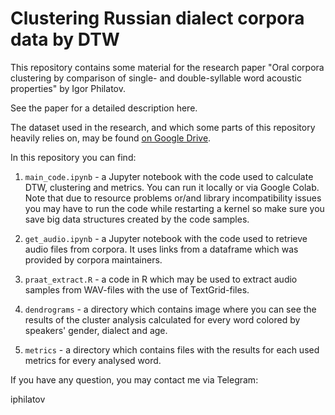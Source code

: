 # Clustering Russian dialect corpora data by DTW

This repository contains some material for the research paper "Oral corpora clustering by comparison of single- and double-syllable word acoustic properties" by Igor Philatov.

See the paper for a detailed description here.

The dataset used in the research, and which some parts of this repository heavily relies on, may be found [on Google Drive](https://drive.google.com/drive/folders/10-Blxv1K0X57u85mXJTX5R1NuRB1qWct?usp=sharing).

In this repository you can find:

1. `main_code.ipynb` - a Jupyter notebook with the code used to calculate DTW, clustering and metrics. You can run it locally or via Google Сolab. Note that due to resource problems or/and library incompatibility issues you may have to run the code while restarting a kernel so make sure you save big data structures created by the code samples.

2. `get_audio.ipynb` - a Jupyter notebook with the code used to retrieve audio files from corpora. It uses links from a dataframe which was provided by corpora maintainers.

3. `praat_extract.R` - a code in R which may be used to extract audio samples from WAV-files with the use of TextGrid-files.

4. `dendrograms` - a directory which contains image where you can see the results of the cluster analysis calculated for every word colored by speakers' gender, dialect and age. 

5. `metrics` - a directory which contains files with the results for each used metrics for every analysed word.

If you have any question, you may contact me via Telegram:

iphilatov
